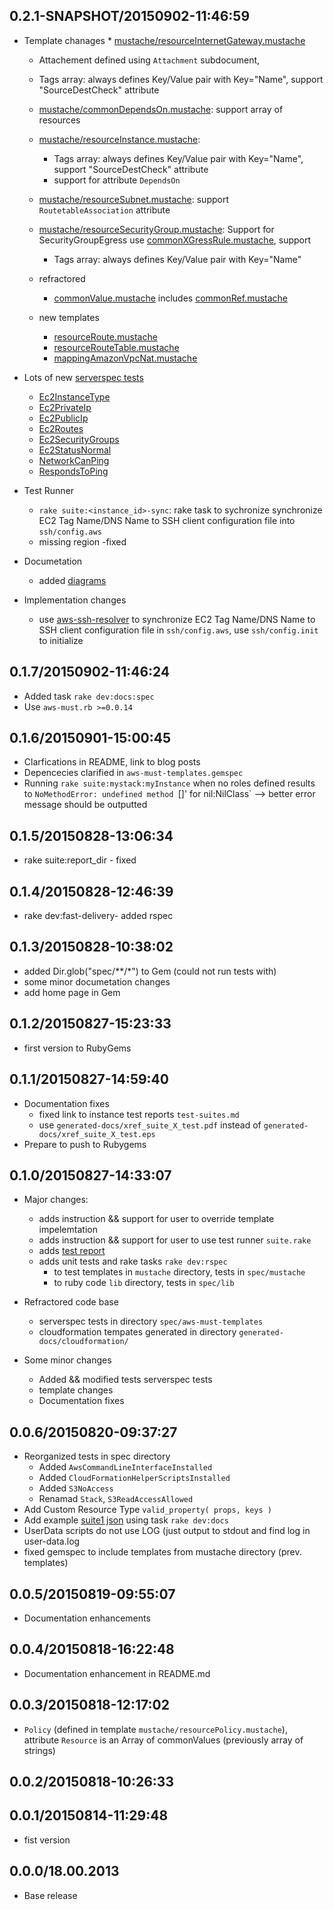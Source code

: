 ## 0.2.1-SNAPSHOT/20150902-11:46:59


* Template chanages
  *
	[mustache/resourceInternetGateway.mustache](https://rawgit.com/jarjuk/aws-must-templates/master/generated-docs/aws-must-templates.html#resourceInternetGateway.mustache)
	 * Attachement defined using `Attachment` subdocument, 
	 * Tags array: always defines Key/Value pair with Key="Name", support "SourceDestCheck" attribute
	
  * [mustache/commonDependsOn.mustache](https://rawgit.com/jarjuk/aws-must-templates/master/generated-docs/aws-must-templates.html#commonDependsOn.mustache): support array of resources
  * [mustache/resourceInstance.mustache](https://rawgit.com/jarjuk/aws-must-templates/master/generated-docs/aws-must-templates.html#resourceInstance.mustache): 
    * Tags array: always defines Key/Value pair with Key="Name", support "SourceDestCheck" attribute
	* support for attribute `DependsOn`
  *
    [mustache/resourceSubnet.mustache](https://rawgit.com/jarjuk/aws-must-templates/master/generated-docs/aws-must-templates.html#resourceSubnet.mustache):
    support `RoutetableAssociation` attribute
  * [mustache/resourceSecurityGroup.mustache](https://rawgit.com/jarjuk/aws-must-templates/master/generated-docs/aws-must-templates.html#resourceSecurityGroup.mustache): Support for SecurityGroupEgress
     use  [commonXGressRule.mustache](https://rawgit.com/jarjuk/aws-must-templates/master/generated-docs/aws-must-templates.html#commonXGressRule.mustache), support 
	 * Tags array: always defines Key/Value pair with Key="Name"
  
  * refractored
    * [commonValue.mustache](https://rawgit.com/jarjuk/aws-must-templates/master/generated-docs/aws-must-templates.html#commonValue.mustache) includes
      [commonRef.mustache](https://rawgit.com/jarjuk/aws-must-templates/master/generated-docs/aws-must-templates.html#commonRef.mustache)


  * new templates
    * [resourceRoute.mustache](https://rawgit.com/jarjuk/aws-must-templates/master/generated-docs/aws-must-templates.html#resourceRoute.mustache) 
    * [resourceRouteTable.mustache](https://rawgit.com/jarjuk/aws-must-templates/master/generated-docs/aws-must-templates.html#resourceRoute.mustache) 
	* [mappingAmazonVpcNat.mustache](https://rawgit.com/jarjuk/aws-must-templates/master/generated-docs/aws-must-templates.html#mappingAmazonVpcNat.mustache) 


* Lots of new [serverspec tests](https://rawgit.com/jarjuk/aws-must-templates/master/generated-docs/aws-must-templates-spec.html)
  * [Ec2InstanceType](https://rawgit.com/jarjuk/aws-must-templates/master/generated-docs/aws-must-templates-spec.html#Ec2InstanceType)
  * [Ec2PrivateIp](https://rawgit.com/jarjuk/aws-must-templates/master/generated-docs/aws-must-templates-spec.html#Ec2PrivateIp)
  * [Ec2PublicIp](https://rawgit.com/jarjuk/aws-must-templates/master/generated-docs/aws-must-templates-spec.html#Ec2PublicIp)
  * [Ec2Routes](https://rawgit.com/jarjuk/aws-must-templates/master/generated-docs/aws-must-templates-spec.html#Ec2Routes)
  * [Ec2SecurityGroups](https://rawgit.com/jarjuk/aws-must-templates/master/generated-docs/aws-must-templates-spec.html#Ec2SecurityGroups)
  * [Ec2StatusNormal](https://rawgit.com/jarjuk/aws-must-templates/master/generated-docs/aws-must-templates-spec.html#Ec2StatusNormal)
  * [NetworkCanPing](https://rawgit.com/jarjuk/aws-must-templates/master/generated-docs/aws-must-templates-spec.html#NetworkCanPing)
  * [RespondsToPing](https://rawgit.com/jarjuk/aws-must-templates/master/generated-docs/aws-must-templates-spec.html#RespondsToPing)


* Test Runner
  * `rake suite:<instance_id>-sync`: rake task to sychronize
    synchronize EC2 Tag Name/DNS Name to SSH client configuration file
    into `ssh/config.aws`
  * missing region -fixed
  
* Documetation   
  * added [diagrams](https://rawgit.com/jarjuk/aws-must-templates/master/generated-docs/aws-must-templates-spec.html)

* Implementation changes
  * use [aws-ssh-resolver](https://github.com/jarjuk/aws-ssh-resolver)
    to synchronize EC2 Tag Name/DNS Name to SSH client configuration
    file in `ssh/config.aws`, use `ssh/config.init` to initialize
	

## 0.1.7/20150902-11:46:24

* Added task `rake dev:docs:spec`
* Use `aws-must.rb >=0.0.14`

## 0.1.6/20150901-15:00:45

* Clarfications in README, link to blog posts
* Depencecies clarified in `aws-must-templates.gemspec`
* Running `rake suite:mystack:myInstance` when no roles defined
  results to `NoMethodError: undefined method `[]' for nil:NilClass`
  --> better error message should be outputted


## 0.1.5/20150828-13:06:34

- rake suite:report_dir - fixed

## 0.1.4/20150828-12:46:39

- rake dev:fast-delivery- added rspec


## 0.1.3/20150828-10:38:02

* added Dir.glob("spec/**/*") to Gem (could not run tests with)
* some minor documetation changes
* add home page in Gem

## 0.1.2/20150827-15:23:33

* first version to RubyGems

## 0.1.1/20150827-14:59:40

* Documentation fixes
  * fixed link to instance test reports `test-suites.md`
  * use `generated-docs/xref_suite_X_test.pdf` instead of
    `generated-docs/xref_suite_X_test.eps`
* Prepare to push to Rubygems

## 0.1.0/20150827-14:33:07

* Major changes:
  * adds instruction && support for user to override template impelemtation
  * adds instruction && support for user to use test runner `suite.rake`
  * adds [test report](generated-docs/test-suites.md)
  * adds unit tests and rake tasks `rake dev:rspec`
    * to test templates in `mustache` directory, tests in `spec/mustache`
    * to ruby code  `lib` directory, tests in `spec/lib`

* Refractored code base
  * serverspec tests in directory `spec/aws-must-templates`
  * cloudformation tempates generated in directory
    `generated-docs/cloudformation/`

* Some minor changes
  * Added && modified tests serverspec tests
  * template changes
  * Documentation fixes

## 0.0.6/20150820-09:37:27

* Reorganized tests in spec directory
  * Added `AwsCommandLineInterfaceInstalled`
  * Added `CloudFormationHelperScriptsInstalled`
  * Added `S3NoAccess`
  * Renamad `Stack`, `S3ReadAccessAllowed`
* Add Custom Resource Type `valid_property( props, keys )`
* Add example [suite1 json](generated-docs/suite1.json) using task `rake dev:docs`
* UserData scripts do not use LOG (just output to stdout and find log in user-data.log
* fixed gemspec to include templates from mustache directory (prev. templates)

## 0.0.5/20150819-09:55:07

* Documentation enhancements

## 0.0.4/20150818-16:22:48

* Documentation enhancement in README.md

## 0.0.3/20150818-12:17:02

* `Policy` (defined in template `mustache/resourcePolicy.mustache`),
  attribute `Resource` is an Array of commonValues (previously array
  of strings)

## 0.0.2/20150818-10:26:33


## 0.0.1/20150814-11:29:48

* fist version


## 0.0.0/18.00.2013

- Base release
